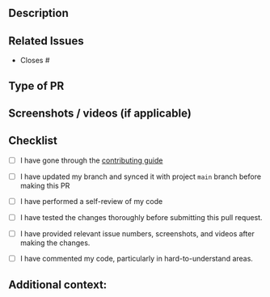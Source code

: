 ## Description
<!--Please include a brief description of the changes or features added-->


## Related Issues

<!--Cite any related issue(s) this pull request addresses. If none, simply state “None”-->
- Closes #

## Type of PR
<!-- Mention PR Type Bug fix , Feature enhancement , Documentation update according to the issue in this section -->


## Screenshots / videos (if applicable)
<!--Attach any relevant screenshots or videos demonstrating the changes-->


## Checklist
<!-- [X] - put a cross/X inside [] to check the box -->
- [ ] I have gone through the [contributing guide](https://github.com/Anjaliavv51/Touch-No-Fire-Game/)
- [ ] I have updated my branch and synced it with project `main` branch before making this PR
- [ ] I have performed a self-review of my code
- [ ] I have tested the changes thoroughly before submitting this pull request.
- [ ] I have provided relevant issue numbers, screenshots, and videos after making the changes.
- [ ] I have commented my code, particularly in hard-to-understand areas.


## Additional context:
<!--Include any additional information or context that might be helpful for reviewers.-->
